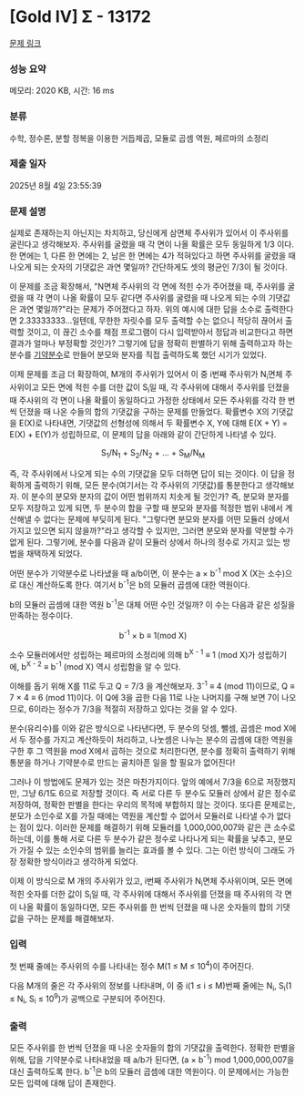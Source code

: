 # [Gold IV] Σ - 13172 

[문제 링크](https://www.acmicpc.net/problem/13172) 

### 성능 요약

메모리: 2020 KB, 시간: 16 ms

### 분류

수학, 정수론, 분할 정복을 이용한 거듭제곱, 모듈로 곱셈 역원, 페르마의 소정리

### 제출 일자

2025년 8월 4일 23:55:39

### 문제 설명

<p>실제로 존재하는지 아닌지는 차치하고, 당신에게 삼면체 주사위가 있어서 이 주사위를 굴린다고 생각해보자. 주사위를 굴렸을 때 각 면이 나올 확률은 모두 동일하게 1/3 이다. 한 면에는 1, 다른 한 면에는 2, 남은 한 면에는 4가 적혀있다고 하면 주사위를 굴렸을 때 나오게 되는 숫자의 기댓값은 과연 몇일까? 간단하게도 셋의 평균인 7/3이 될 것이다.</p>

<p>이 문제를 조금 확장해서, "N면체 주사위의 각 면에 적힌 수가 주어졌을 때, 주사위를 굴렸을 때 각 면이 나올 확률이 모두 같다면 주사위를 굴렸을 때 나오게 되는 수의 기댓값은 과연 몇일까?"라는 문제가 주어졌다고 하자. 위의 예시에 대한 답을 소수로 출력한다면 2.33333333...일텐데, 무한한 자릿수를 모두 출력할 수는 없으니 적당히 끊어서 출력할 것이고, 이 끊긴 소수를 채점 프로그램이 다시 입력받아서 정답과 비교한다고 하면 결과가 얼마나 부정확할 것인가? 그렇기에 답을 정확히 판별하기 위해 출력하고자 하는 분수를 <a href="https://ko.wikipedia.org/wiki/%EA%B8%B0%EC%95%BD%EB%B6%84%EC%88%98">기약분수</a>로 만들어 분모와 분자를 직접 출력하도록 했던 시기가 있었다.</p>

<p>이제 문제를 조금 더 확장하여, M개의 주사위가 있어서 이 중 i번째 주사위가 N<sub>i</sub>면체 주사위이고 모든 면에 적힌 수를 더한 값이 S<sub>i</sub>일 때, 각 주사위에 대해서 주사위를 던졌을 때 주사위의 각 면이 나올 확률이 동일하다고 가정한 상태에서 모든 주사위를 각각 한 번씩 던졌을 때 나온 수들의 합의 기댓값을 구하는 문제를 만들었다. 확률변수 X의 기댓값을 E(X)로 나타내면, 기댓값의 선형성에 의해서 두 확률변수 X, Y에 대해 E(X + Y) = E(X) + E(Y)가 성립하므로, 이 문제의 답을 아래와 같이 간단하게 나타낼 수 있다.</p>

<p style="text-align: center;">S<sub>1</sub>/N<sub>1</sub> + S<sub>2</sub>/N<sub>2</sub> + ... + S<sub>M</sub>/N<sub>M</sub></p>

<p>즉, 각 주사위에서 나오게 되는 수의 기댓값을 모두 더하면 답이 되는 것이다. 이 답을 정확하게 출력하기 위해, 모든 분수(여기서는 각 주사위의 기댓값)를 통분한다고 생각해보자. 이 분수의 분모와 분자의 값이 어떤 범위까지 치솟게 될 것인가? 즉, 분모와 분자를 모두 저장하고 있게 되면, 두 분수의 합을 구할 때 분모와 분자를 적정한 범위 내에서 계산해낼 수 없다는 문제에 부딪히게 된다. "그렇다면 분모와 분자를 어떤 모듈러 상에서 가지고 있으면 되지 않을까?"라고 생각할 수 있지만, 그러면 분모와 분자를 약분할 수가 없게 된다. 그렇기에, 분수를 다음과 같이 모듈러 상에서 하나의 정수로 가지고 있는 방법을 채택하게 되었다.</p>

<p>어떤 분수가 기약분수로 나타냈을 때 a/b이면, 이 분수는 a × b<sup>-1</sup> mod X (X는 소수)으로 대신 계산하도록 한다. 여기서 b<sup>-1</sup>은 b의 모듈러 곱셈에 대한 역원이다.</p>

<p>b의 모듈러 곱셈에 대한 역원 b<sup>-1</sup>은 대체 어떤 수인 것일까? 이 수는 다음과 같은 성질을 만족하는 정수이다.</p>

<p style="text-align: center;">b<sup>-1</sup> × b ≡ 1(mod X)</p>

<p>소수 모듈러에서만 성립하는 페르마의 소정리에 의해 b<sup>X - 1</sup> ≡ 1 (mod X)가 성립하기에, b<sup>X - 2</sup> ≡ b<sup>-1</sup> (mod X) 역시 성립함을 알 수 있다.</p>

<p>이해를 돕기 위해 X를 11로 두고 Q = 7/3 을 계산해보자. 3<sup>-1</sup> ≡ 4 (mod 11)이므로, Q ≡ 7 × 4 ≡ 6 (mod 11)이다. 이 Q에 3을 곱한 다음 11로 나눈 나머지를 구해 보면 7이 나오므로, 6이라는 정수가 7/3을 적절히 저장하고 있다는 것을 알 수 있다.</p>

<p>분수(유리수)를 이와 같은 방식으로 나타낸다면, 두 분수의 덧셈, 뺄셈, 곱셈은 mod X에서 두 정수를 가지고 계산하듯이 처리하고, 나눗셈은 나누는 분수의 곱셈에 대한 역원을 구한 후 그 역원을 mod X에서 곱하는 것으로 처리한다면, 분수를 정확히 출력하기 위해 통분을 하거나 기약분수로 만드는 골치아픈 일을 할 필요가 없어진다!</p>

<p>그러나 이 방법에도 문제가 있는 것은 마찬가지이다. 앞의 예에서 7/3을 6으로 저장했지만, 그냥 6/1도 6으로 저장할 것이다. 즉 서로 다른 두 분수도 모듈러 상에서 같은 정수로 저장하여, 정확한 판별을 한다는 우리의 목적에 부합하지 않는 것이다. 또다른 문제로는, 분모가 소인수로 X를 가질 때에는 역원을 계산할 수 없어서 모듈러로 나타낼 수가 없다는 점이 있다. 이러한 문제를 해결하기 위해 모듈러를 1,000,000,007와 같은 큰 소수로 하는데, 이를 통해 서로 다른 두 분수가 같은 정수로 나타나게 되는 확률을 낮추고, 분모가 가질 수 있는 소인수의 범위를 늘리는 효과를 볼 수 있다. 그는 이런 방식이 그래도 가장 정확한 방식이라고 생각하게 되었다.</p>

<p>이제 이 방식으로 M 개의 주사위가 있고, i번째 주사위가 N<sub>i</sub>면체 주사위이며, 모든 면에 적힌 숫자를 더한 값이 S<sub>i</sub>일 때, 각 주사위에 대해서 주사위를 던졌을 때 주사위의 각 면이 나올 확률이 동일하다면, 모든 주사위를 한 번씩 던졌을 때 나온 숫자들의 합의 기댓값을 구하는 문제를 해결해보자.</p>

<p> </p>

### 입력 

 <p>첫 번째 줄에는 주사위의 수를 나타내는 정수 M(1 ≤ M ≤ 10<sup>4</sup>)이 주어진다.</p>

<p>다음 M개의 줄은 각 주사위의 정보를 나타내며, 이 중 i(1 ≤ i ≤ M)번째 줄에는 N<sub>i</sub>, S<sub>i</sub>(1 ≤ N<sub>i</sub>, S<sub>i</sub> ≤ 10<sup>9</sup>)가 공백으로 구분되어 주어진다.</p>

### 출력 

 <p>모든 주사위를 한 번씩 던졌을 때 나온 숫자들의 합의 기댓값을 출력한다. 정확한 판별을 위해, 답을 기약분수로 나타내었을 때 a/b가 된다면, (a × b<sup>-1</sup>) mod 1,000,000,007을 대신 출력하도록 한다. b<sup>-1</sup>은 b의 모듈러 곱셈에 대한 역원이다. 이 문제에서는 가능한 모든 입력에 대해 답이 존재한다.</p>

